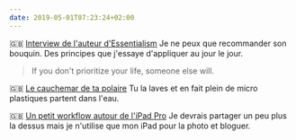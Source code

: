 ```yaml
---
date: 2019-05-01T07:23:24+02:00
---
```


🇬🇧 [Interview de l'auteur d'Essentialism](https://m.youtube.com/watch?v=h8u4clhDHvQ&feature=share) Je ne peux que recommander son bouquin. Des principes que j'essaye d'appliquer au jour le jour.

> If you don't prioritize your life, someone else will.

🇬🇧 [Le cauchemar de ta polaire](https://www.outsideonline.com/1998166/plastics) Tu la laves et en fait plein de micro plastiques partent dans l'eau.

🇬🇧 [Un petit workflow autour de l'iPad Pro](https://florianeinfalt.de/posts/workflows-macos-ios/) Je devrais partager un peu plus la dessus mais je n'utilise que mon iPad pour la photo et bloguer.